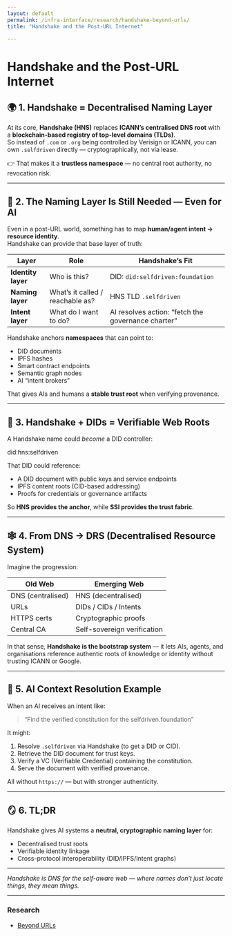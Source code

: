 ```yaml
---
layout: default
permalink: /infra-interface/research/handshake-beyond-urls/
title: "Handshake and the Post-URL Internet"

---
```


# Handshake and the Post-URL Internet

## 🌍 1. Handshake = Decentralised Naming Layer

At its core, **Handshake (HNS)** replaces **ICANN’s centralised DNS root** with a **blockchain-based registry of top-level domains (TLDs)**.  
So instead of `.com` or `.org` being controlled by Verisign or ICANN, *you* can own `.selfdriven` directly — cryptographically, not via lease.

👉 That makes it a **trustless namespace** — no central root authority, no revocation risk.

---

## 🧩 2. The Naming Layer Is Still Needed — Even for AI

Even in a post-URL world, something has to map **human/agent intent → resource identity**.  
Handshake can provide that base layer of truth:

| Layer | Role | Handshake’s Fit |
|-------|------|-----------------|
| **Identity layer** | Who is this? | DID: `did:selfdriven:foundation` |
| **Naming layer** | What’s it called / reachable as? | HNS TLD `.selfdriven` |
| **Intent layer** | What do I want to do? | AI resolves action: “fetch the governance charter” |

Handshake anchors **namespaces** that can point to:
- DID documents  
- IPFS hashes  
- Smart contract endpoints  
- Semantic graph nodes  
- AI “intent brokers”

That gives AIs and humans a **stable trust root** when verifying provenance.

---

## 🔐 3. Handshake + DIDs = Verifiable Web Roots

A Handshake name could *become* a DID controller:

did:hns:selfdriven

That DID could reference:
- A DID document with public keys and service endpoints  
- IPFS content roots (CID-based addressing)  
- Proofs for credentials or governance artifacts  

So **HNS provides the anchor**, while **SSI provides the trust fabric**.

---

## 🕸️ 4. From DNS → DRS (Decentralised Resource System)

Imagine the progression:

| Old Web | Emerging Web |
|----------|---------------|
| DNS (centralised) | HNS (decentralised) |
| URLs | DIDs / CIDs / Intents |
| HTTPS certs | Cryptographic proofs |
| Central CA | Self-sovereign verification |

In that sense, **Handshake is the bootstrap system** — it lets AIs, agents, and organisations reference authentic roots of knowledge or identity without trusting ICANN or Google.

---

## 🧠 5. AI Context Resolution Example

When an AI receives an intent like:

> “Find the verified constitution for the selfdriven.foundation”

It might:
1. Resolve `.selfdriven` via Handshake (to get a DID or CID).  
2. Retrieve the DID document for trust keys.  
3. Verify a VC (Verifiable Credential) containing the constitution.  
4. Serve the document with verified provenance.

All without `https://` — but with stronger authenticity.

---

## 🪞 6. TL;DR

Handshake gives AI systems a **neutral, cryptographic naming layer** for:
- Decentralised trust roots  
- Verifiable identity linkage  
- Cross-protocol interoperability (DID/IPFS/Intent graphs)

---

*Handshake is DNS for the self-aware web — where names don’t just locate things, they mean things.*

---

### Research

- [Beyond URLs](/infra-interface/research/beyond-urls/)